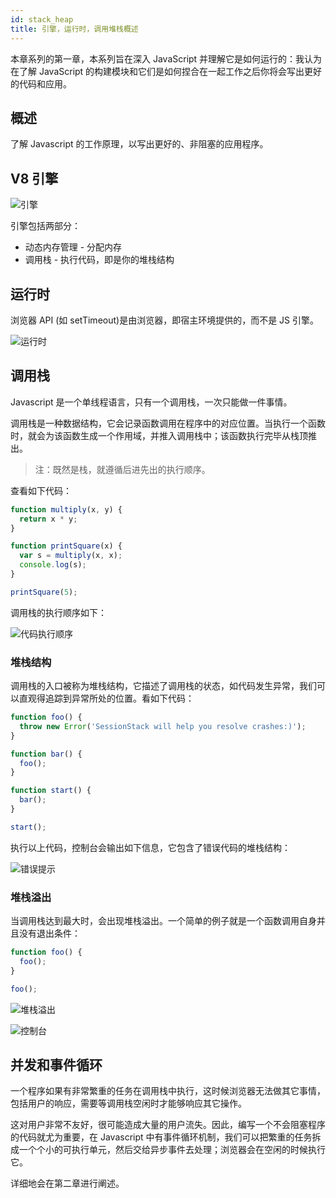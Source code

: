 ```yaml
---
id: stack_heap
title: 引擎，运行时，调用堆栈概述
---
```


本章系列的第一章，本系列旨在深入 JavaScript 并理解它是如何运行的：我认为在了解 JavaScript 的构建模块和它们是如何捏合在一起工作之后你将会写出更好的代码和应用。

## 概述

了解 Javascript 的工作原理，以写出更好的、非阻塞的应用程序。

## V8 引擎

![引擎](https://ypyun.ywhoo.cn/assets/20210126220157.png)

引擎包括两部分：

* 动态内存管理 - 分配内存
* 调用栈 - 执行代码，即是你的堆栈结构

## 运行时

浏览器 API (如 setTimeout)是由浏览器，即宿主环境提供的，而不是 JS 引擎。

![运行时](https://ypyun.ywhoo.cn/assets/20210126220540.png)

## 调用栈

Javascript 是一个单线程语言，只有一个调用栈，一次只能做一件事情。

调用栈是一种数据结构，它会记录函数调用在程序中的对应位置。当执行一个函数时，就会为该函数生成一个作用域，并推入调用栈中；该函数执行完毕从栈顶推出。

> 注：既然是栈，就遵循后进先出的执行顺序。

查看如下代码：

```javascript
function multiply(x, y) {
  return x * y;
}

function printSquare(x) {
  var s = multiply(x, x);
  console.log(s);
}

printSquare(5);
```

调用栈的执行顺序如下：

![代码执行顺序](https://ypyun.ywhoo.cn/assets/20210126221809.png)

### 堆栈结构

调用栈的入口被称为堆栈结构，它描述了调用栈的状态，如代码发生异常，我们可以直观得追踪到异常所处的位置。看如下代码：

```javascript
function foo() {
  throw new Error('SessionStack will help you resolve crashes:)');
}

function bar() {
  foo();
}

function start() {
  bar();
}

start();
```

执行以上代码，控制台会输出如下信息，它包含了错误代码的堆栈结构：

![错误提示](https://ypyun.ywhoo.cn/assets/20210126222407.png)

### 堆栈溢出

当调用栈达到最大时，会出现堆栈溢出。一个简单的例子就是一个函数调用自身并且没有退出条件：

```javascript
function foo() {
  foo();
}

foo();
```

![堆栈溢出](https://ypyun.ywhoo.cn/assets/20210126222557.png)

![控制台](https://ypyun.ywhoo.cn/assets/20210126222617.png)

## 并发和事件循环

一个程序如果有非常繁重的任务在调用栈中执行，这时候浏览器无法做其它事情，包括用户的响应，需要等调用栈空闲时才能够响应其它操作。

这对用户非常不友好，很可能造成大量的用户流失。因此，编写一个不会阻塞程序的代码就尤为重要，在 Javascript 中有事件循环机制，我们可以把繁重的任务拆成一个个小的可执行单元，然后交给异步事件去处理；浏览器会在空闲的时候执行它。

详细地会在第二章进行阐述。